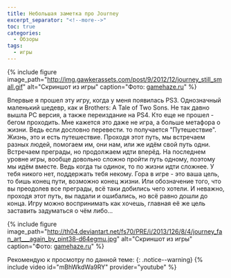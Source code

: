 ```yaml
---
title: Небольшая заметка про Journey
excerpt_separator: "<!--more-->"
toc: true
categories:
  - Обзоры
tags:
  - игры
---
```


{% include figure image_path="http://img.gawkerassets.com/post/9/2012/12/journey_still_small.gif" alt="Скриншот из игры" caption="Фото: [gamehaze.ru](http://gamehaze.ru/four-visions-of-journey/)" %}

Впервые я прошел эту игру, когда у меня появилась PS3. Однозначный маленький шедевр, как и Brothers: A Tale of Two Sons. Не так давно вышла PC версия, а также переиздание на PS4. Кто еще не прошел - бегом проходить.
Мне кажется это даже не игра, а больше метафора о жизни. Ведь если дословно перевести. то получается "Путешествие". Жизнь, это и есть путешествие. Проходя этот путь, мы встречаем разных людей, помогаем им, они нам, или же идём свой путь одни. Встречаем преграды, но продолжаем идти вперёд. На последнем уровне игры, вообще довольно сложно пройти путь одному, поэтому мы идём вместе. Ведь когда ты одинок, то по жизни идти сложнее. У тебя никого нет, поддержать тебя некому. Гора в игре - это ваша цель, то бишь конец пути, возможно конец жизни. Или обозначение того, что вы преодолев все преграды, всё таки добились чего хотели. И неважно, проходя этот путь, вы падали и ошибались, но всё равно дошли до конца. Игру можно воспринимать как хочешь, главная её же цель заставить задуматься о чём либо...

{% include figure image_path="http://th04.deviantart.net/fs70/PRE/i/2013/126/8/4/journey_fan_art___again_by_pint38-d64egmu.jpg" alt="Скриншот из игры" caption="Фото: [gamehaze.ru](http://gamehaze.ru/four-visions-of-journey/)" %}

Рекомендую к просмотру по данной теме:
{: .notice--warning}
{% include video id="mBhWkdWa9RY" provider="youtube" %}